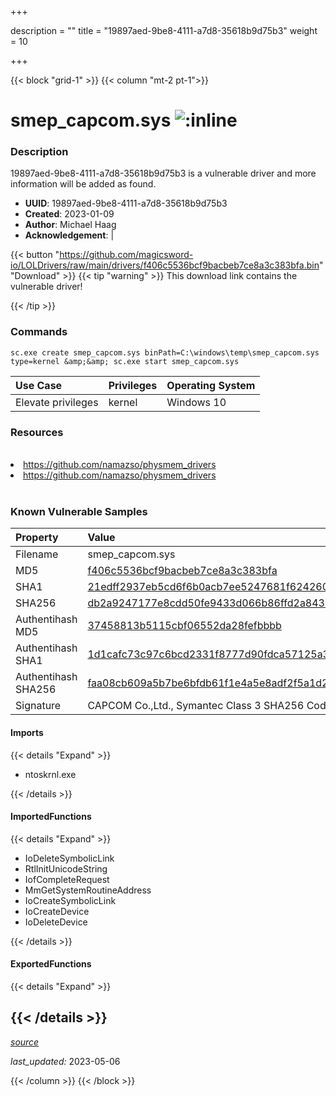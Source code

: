 +++

description = ""
title = "19897aed-9be8-4111-a7d8-35618b9d75b3"
weight = 10

+++


{{< block "grid-1" >}}
{{< column "mt-2 pt-1">}}


# smep_capcom.sys ![:inline](/images/twitter_verified.png) 


### Description

19897aed-9be8-4111-a7d8-35618b9d75b3 is a vulnerable driver and more information will be added as found.
- **UUID**: 19897aed-9be8-4111-a7d8-35618b9d75b3
- **Created**: 2023-01-09
- **Author**: Michael Haag
- **Acknowledgement**:  | [](https://twitter.com/)

{{< button "https://github.com/magicsword-io/LOLDrivers/raw/main/drivers/f406c5536bcf9bacbeb7ce8a3c383bfa.bin" "Download" >}}
{{< tip "warning" >}}
This download link contains the vulnerable driver!

{{< /tip >}}

### Commands

```
sc.exe create smep_capcom.sys binPath=C:\windows\temp\smep_capcom.sys     type=kernel &amp;&amp; sc.exe start smep_capcom.sys
```

| Use Case | Privileges | Operating System | 
|:---- | ---- | ---- |
| Elevate privileges | kernel | Windows 10 |

### Resources
<br>
<li><a href=" https://github.com/namazso/physmem_drivers"> https://github.com/namazso/physmem_drivers</a></li>
<li><a href="https://github.com/namazso/physmem_drivers">https://github.com/namazso/physmem_drivers</a></li>
<br>

### Known Vulnerable Samples

| Property           | Value |
|:-------------------|:------|
| Filename           | smep_capcom.sys |
| MD5                | [f406c5536bcf9bacbeb7ce8a3c383bfa](https://www.virustotal.com/gui/file/f406c5536bcf9bacbeb7ce8a3c383bfa) |
| SHA1               | [21edff2937eb5cd6f6b0acb7ee5247681f624260](https://www.virustotal.com/gui/file/21edff2937eb5cd6f6b0acb7ee5247681f624260) |
| SHA256             | [db2a9247177e8cdd50fe9433d066b86ffd2a84301aa6b2eb60f361cfff077004](https://www.virustotal.com/gui/file/db2a9247177e8cdd50fe9433d066b86ffd2a84301aa6b2eb60f361cfff077004) |
| Authentihash MD5   | [37458813b5115cbf06552da28fefbbbb](https://www.virustotal.com/gui/search/authentihash%253A37458813b5115cbf06552da28fefbbbb) |
| Authentihash SHA1  | [1d1cafc73c97c6bcd2331f8777d90fdca57125a3](https://www.virustotal.com/gui/search/authentihash%253A1d1cafc73c97c6bcd2331f8777d90fdca57125a3) |
| Authentihash SHA256| [faa08cb609a5b7be6bfdb61f1e4a5e8adf2f5a1d2492f262483df7326934f5d4](https://www.virustotal.com/gui/search/authentihash%253Afaa08cb609a5b7be6bfdb61f1e4a5e8adf2f5a1d2492f262483df7326934f5d4) |
| Signature         | CAPCOM Co.,Ltd., Symantec Class 3 SHA256 Code Signing CA, VeriSign   |


#### Imports
{{< details "Expand" >}}
* ntoskrnl.exe

{{< /details >}}
#### ImportedFunctions
{{< details "Expand" >}}
* IoDeleteSymbolicLink
* RtlInitUnicodeString
* IofCompleteRequest
* MmGetSystemRoutineAddress
* IoCreateSymbolicLink
* IoCreateDevice
* IoDeleteDevice

{{< /details >}}
#### ExportedFunctions
{{< details "Expand" >}}

{{< /details >}}
-----



[*source*](https://github.com/magicsword-io/LOLDrivers/tree/main/yaml/19897aed-9be8-4111-a7d8-35618b9d75b3.yaml)

*last_updated:* 2023-05-06








{{< /column >}}
{{< /block >}}
